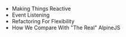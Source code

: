 - Making Things Reactive
- Event Listening
- Refactoring For Flexibility
- How We Compare With "The Real" AlpineJS
